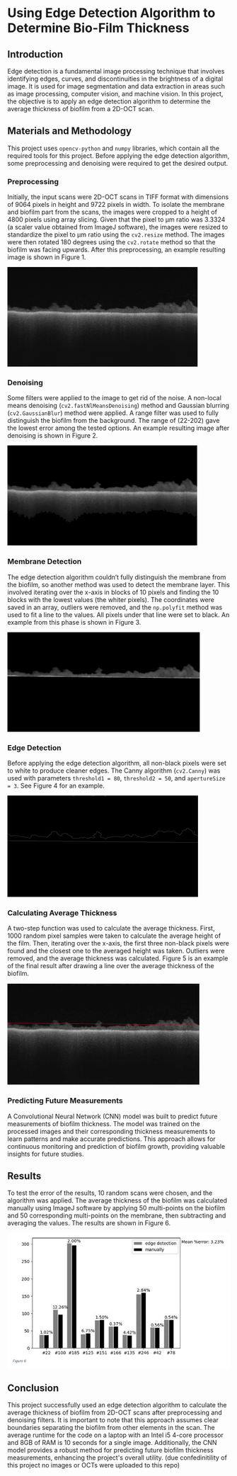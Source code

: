 # Using Edge Detection Algorithm to Determine Bio-Film Thickness

## Introduction
Edge detection is a fundamental image processing technique that involves identifying edges, curves, and discontinuities in the brightness of a digital image. It is used for image segmentation and data extraction in areas such as image processing, computer vision, and machine vision. In this project, the objective is to apply an edge detection algorithm to determine the average thickness of biofilm from a 2D-OCT scan.

## Materials and Methodology
This project uses `opencv-python` and `numpy` libraries, which contain all the required tools for this project. Before applying the edge detection algorithm, some preprocessing and denoising were required to get the desired output.

### Preprocessing
Initially, the input scans were 2D-OCT scans in TIFF format with dimensions of 9064 pixels in height and 9722 pixels in width. To isolate the membrane and biofilm part from the scans, the images were cropped to a height of 4800 pixels using array slicing. Given that the pixel to µm ratio was 3.3324 (a scaler value obtained from ImageJ software), the images were resized to standardize the pixel to µm ratio using the `cv2.resize` method. The images were then rotated 180 degrees using the `cv2.rotate` method so that the biofilm was facing upwards. After this preprocessing, an example resulting image is shown in Figure 1.

![Preprocessed Image](figure1.png)

### Denoising
Some filters were applied to the image to get rid of the noise. A non-local means denoising (`cv2.fastNlMeansDenoising`) method and Gaussian blurring (`cv2.GaussianBlur`) method were applied. A range filter was used to fully distinguish the biofilm from the background. The range of (22-202) gave the lowest error among the tested options. An example resulting image after denoising is shown in Figure 2.

![Denoised Image](figure2.png)

### Membrane Detection
The edge detection algorithm couldn’t fully distinguish the membrane from the biofilm, so another method was used to detect the membrane layer. This involved iterating over the x-axis in blocks of 10 pixels and finding the 10 blocks with the lowest values (the whiter pixels). The coordinates were saved in an array, outliers were removed, and the `np.polyfit` method was used to fit a line to the values. All pixels under that line were set to black. An example from this phase is shown in Figure 3.

![Membrane Detection](figure3.png)

### Edge Detection
Before applying the edge detection algorithm, all non-black pixels were set to white to produce cleaner edges. The Canny algorithm (`cv2.Canny`) was used with parameters `threshold1 = 80`, `threshold2 = 50`, and `apertureSize = 3`. See Figure 4 for an example.

![Edge Detection](figure4.png)

### Calculating Average Thickness
A two-step function was used to calculate the average thickness. First, 1000 random pixel samples were taken to calculate the average height of the film. Then, iterating over the x-axis, the first three non-black pixels were found and the closest one to the averaged height was taken. Outliers were removed, and the average thickness was calculated. Figure 5 is an example of the final result after drawing a line over the average thickness of the biofilm.

![Final Result](figure5.png)

### Predicting Future Measurements
A Convolutional Neural Network (CNN) model was built to predict future measurements of biofilm thickness. The model was trained on the processed images and their corresponding thickness measurements to learn patterns and make accurate predictions. This approach allows for continuous monitoring and prediction of biofilm growth, providing valuable insights for future studies.

## Results
To test the error of the results, 10 random scans were chosen, and the algorithm was applied. The average thickness of the biofilm was calculated manually using ImageJ software by applying 50 multi-points on the biofilm and 50 corresponding multi-points on the membrane, then subtracting and averaging the values. The results are shown in Figure 6.

![Results](figure6.png)

## Conclusion
This project successfully used an edge detection algorithm to calculate the average thickness of biofilm from 2D-OCT scans after preprocessing and denoising filters. It is important to note that this approach assumes clear boundaries separating the biofilm from other elements in the scan. The average runtime for the code on a laptop with an Intel i5 4-core processor and 8GB of RAM is 10 seconds for a single image. Additionally, the CNN model provides a robust method for predicting future biofilm thickness measurements, enhancing the project's overall utility.
(due confedinitility of this project no images or OCTs were uploaded to this repo)
